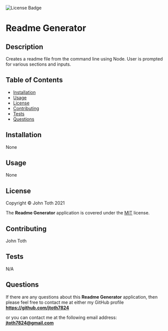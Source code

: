 ![License Badge](https://img.shields.io/badge/license-MIT-green)

# Readme Generator

## Description

Creates a readme file from the command line using Node.  User is prompted for various sections and inputs.

## Table of Contents

* [Installation](#installation)
* [Usage](#usage)
* [License](#license)
* [Contributing](#contributing)
* [Tests](#tests)
* [Questions](#questions)


## Installation
None

## Usage
None

## License
Copyright &copy; John Toth 2021

The **Readme Generator** application is covered under the [MIT](https://www.mit.edu/~amini/LICENSE.md) license.

## Contributing
John Toth

## Tests
N/A

## Questions
If there are any questions about this **Readme Generator** application, then please feel
 free to contact me at either my GitHub profile
**https://github.com/jtoth7824**

or you can contact me at the following email address:  **jtoth7824@gmail.com**

